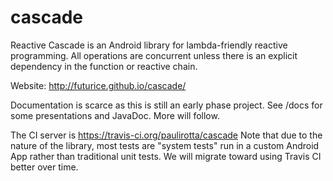# cascade
Reactive Cascade is an Android library for lambda-friendly reactive programming. All operations are concurrent unless there is an explicit dependency in the function or reactive chain.

Website:
http://futurice.github.io/cascade/

Documentation is scarce as this is still an early phase project. See /docs for some presentations and JavaDoc. More will follow.

The CI server is https://travis-ci.org/paulirotta/cascade  Note that due to the nature of the library, most tests are "system tests" run in a custom Android App rather than traditional unit tests. We will migrate toward using Travis CI better over time.